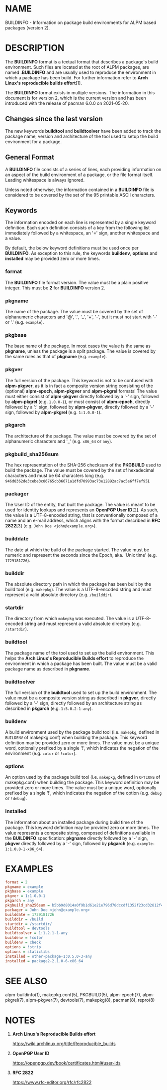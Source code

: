 # NAME

BUILDINFO - Information on package build environments for ALPM based packages (version 2).

# DESCRIPTION

The **BUILDINFO** format is a textual format that describes a package's build environment.
Such files are located at the root of ALPM packages, are named **.BUILDINFO** and are usually used to reproduce the environment in which a package has been build.
For further information refer to **Arch Linux's reproducible builds effort**[1].

The **BUILDINFO** format exists in multiple versions.
The information in this document is for version 2, which is the current version and has been introduced with the release of pacman 6.0.0 on 2021-05-20.

## Changes since the last version

The new keywords **buildtool** and **buildtoolver** have been added to track the package name, version and architecture of the tool used to setup the build environment for a package.

## General Format

A **BUILDINFO** file consists of a series of lines, each providing information on an aspect of the build environment of a package, or the file format itself.
Leading whitespace is always ignored.

Unless noted otherwise, the information contained in a **BUILDINFO** file is considered to be covered by the set of the 95 printable ASCII characters.

## Keywords

The information encoded on each line is represented by a single keyword definition.
Each such definition consists of a key from the following list immediately followed by a whitespace, an '=' sign, another whitespace and a value.

By default, the below keyword definitions must be used once per **BUILDINFO**.
As exception to this rule, the keywords **buildenv**, **options** and **installed** may be provided zero or more times.

### format

The **BUILDINFO** file format version.
The value must be a plain positive integer.
This must be **2** for **BUILDINFO** version 2.

### pkgname

The name of the package.
The value must be covered by the set of alphanumeric characters and '@', '.', '_', '+', '-', but it must not start with '-' or '.' (e.g. `example`).

### pkgbase

The base name of the package.
In most cases the value is the same as **pkgname**, unless the package is a split package.
The value is covered by the same rules as that of **pkgname** (e.g. `example`).

### pkgver

The full version of the package.
This keyword is not to be confused with **alpm-pkgver**, as it is in fact a composite version string consisting of the (optional) **alpm-epoch**, **alpm-pkgver** and **alpm-pkgrel** formats!
The value must either consist of **alpm-pkgver** directly followed by a '-' sign, followed by **alpm-pkgrel** (e.g. `1.0.0-1`), or must consist of **alpm-epoch**, directly followed by a ':' sign, followed by **alpm-pkgver**, directly followed by a '-' sign, followed by **alpm-pkgrel** (e.g. `1:1.0.0-1`).

### pkgarch

The architecture of the package.
The value must be covered by the set of alphanumeric characters and '_' (e.g. `x86_64` or `any`).

### pkgbuild_sha256sum

The hex representation of the SHA-256 checksum of the **PKGBUILD** used to build the package.
The value must be covered by the set of hexadecimal characters and must be 64 characters long (e.g. `946d8362de3cebe3c86765cb36671a1dfd70993ac73e12892ac7ac5e6ff7ef95`).

### packager

The User ID of the entity, that built the package.
The value is meant to be used for identity lookups and represents an **OpenPGP User ID**[2].
As such, the value is a UTF-8-encoded string, that is conventionally composed of a name and an e-mail address, which aligns with the format described in **RFC 2822**[3] (e.g. `John Doe <john@example.org>`).

### builddate

The date at which the build of the package started.
The value must be numeric and represent the seconds since the Epoch, aka. 'Unix time' (e.g. `1729181726`).

### builddir

The absolute directory path in which the package has been built by the build tool (e.g. `makepkg`).
The value is a UTF-8-encoded string and must represent a valid absolute directory (e.g. `/builddir`).

### startdir

The directory from which `makepkg` was executed.
The value is a UTF-8-encoded string and must represent a valid absolute directory (e.g. `/startdir`).

### buildtool

The package name of the tool used to set up the build environment.
This helps the **Arch Linux's Reproducible Builds effort** to reproduce the environment in which a package has been built.
The value must be a valid package name as described in **pkgname**.

### buildtoolver

The full version of the **buildtool** used to set up the build environment.
The value must be a composite version string as described in **pkgver**, directly followed by a '-' sign, directly followed by an architecture string as described in **pkgarch** (e.g. `1:5.0.2-1-any`).

### buildenv

A build environment used by the package build tool (i.e. `makepkg`, defined in `BUILDENV` of makepkg.conf) when building the package.
This keyword definition may be provided zero or more times.
The value must be a unique word, optionally prefixed by a single '!', which indicates the negation of the environment (e.g. `color` or `!color`).

### options

An option used by the package build tool (i.e. `makepkg`, defined in `OPTIONS` of makepkg.conf) when building the package.
This keyword definition may be provided zero or more times.
The value must be a unique word, optionally prefixed by a single '!', which indicates the negation of the option (e.g. `debug` or `!debug`).

### installed

The information about an installed package during build time of the package.
This keyword definition may be provided zero or more times.
The value represents a composite string, composed of definitions available in the **BUILDINFO** specification: **pkgname** directly followed by a '-' sign, **pkgver** directly followed by a '-' sign, followed by **pkgarch** (e.g. `example-1:1.0.0-1-x86_64`).

# EXAMPLES

```ini
format = 2
pkgname = example
pkgbase = example
pkgver = 1:1.0.0-1
pkgarch = any
pkgbuild_sha256sum = b5bb9d8014a0f9b1d61e21e796d78dccdf1352f23cd32812f4850b878ae4944c
packager = John Doe <john@example.org>
builddate = 1729181726
builddir = /build
startdir = /startdir/
buildtool = devtools
buildtoolver = 1:1.2.1-1-any
buildenv = !color
buildenv = check
options = !strip
options = staticlibs
installed = other-package-1:0.5.0-3-any
installed = package2-2.1.0-6-x86_64
```

# SEE ALSO

alpm-buildinfo(1), makepkg.conf(5), PKGBUILD(5), alpm-epoch(7), alpm-pkgrel(7), alpm-pkgver(7), devtools(7), makepkg(8), pacman(8), repro(8)

# NOTES

1. **Arch Linux's Reproducible Builds effort**

   https://wiki.archlinux.org/title/Reproducible_builds

2. **OpenPGP User ID**

   https://openpgp.dev/book/certificates.html#user-ids

3. **RFC 2822**

   https://www.rfc-editor.org/rfc/rfc2822
